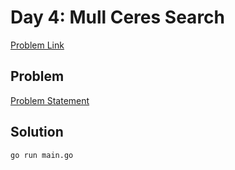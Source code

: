 # Day 4: Mull Ceres Search

[Problem Link](https://adventofcode.com/2024/day/4)

## Problem

[Problem Statement](./problem.txt)

## Solution

```bash
go run main.go
```
